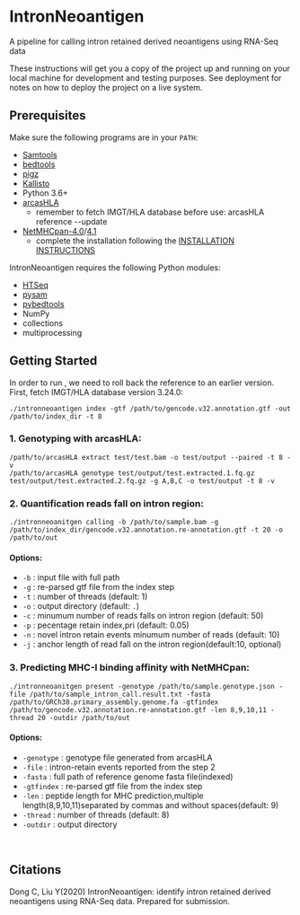 # IntronNeoantigen
A pipeline for calling intron retained derived neoantigens using RNA-Seq data

These instructions will get you a copy of the project up and running on your local machine for development and testing purposes. See deployment for notes on how to deploy the project on a live system.

##  Prerequisites
Make sure the following programs are in your `PATH`:
- [Samtools](http://www.htslib.org/)
- [bedtools](http://bedtools.readthedocs.io/)
- [pigz](https://zlib.net/pigz/)
- [Kallisto](https://pachterlab.github.io/kallisto/)
- Python 3.6+
- [arcasHLA](https://github.com/RabadanLab/arcasHLA)
    - remember to fetch IMGT/HLA database before use: arcasHLA reference --update
- [NetMHCpan-4.0](https://services.healthtech.dtu.dk/service.php?NetMHCpan-4.0)/[4.1](https://services.healthtech.dtu.dk/service.php?NetMHCpan-4.1)
    - complete the installation following the [INSTALLATION INSTRUCTIONS](http://www.cbs.dtu.dk/services/doc/netMHCpan-4.0.readme)


IntronNeoantigen requires the following Python modules:
- [HTSeq](https://pypi.org/project/HTSeq/)
- [pysam](https://pypi.org/project/pysam/)
- [pybedtools](https://daler.github.io/pybedtools/)
- NumPy
- collections
- multiprocessing

##  Getting Started

In order to run , we need to roll back the reference to an earlier version. First, fetch IMGT/HLA database version 3.24.0:
```
./intronneoantigen index -gtf /path/to/gencode.v32.annotation.gtf -out /path/to/index_dir -t 8
```

### 1. Genotyping with arcasHLA: ###
```
/path/to/arcasHLA extract test/test.bam -o test/output --paired -t 8 -v
/path/to/arcasHLA genotype test/output/test.extracted.1.fq.gz test/output/test.extracted.2.fq.gz -g A,B,C -o test/output -t 8 -v
```

### 2. Quantification reads fall on intron region: ###
```
./intronneoanitgen calling -b /path/to/sample.bam -g /path/to/index_dir/gencode.v32.annotation.re-annotation.gtf -t 20 -o /path/to/out
```
#### Options: ####
- `-b`          : input file with full path
- `-g`          : re-parsed gtf file from the index step
- `-t`          : number of threads (default: 1)
- `-o`          : output directory (default: `.`)
- `-c`          : minumum number of reads falls on intron region (default: 50)
- `-p`          : pecentage retain index,pri (default: 0.05)
- `-n`          : novel intron retain events minumum number of reads (default: 10)
- `-j`          : anchor length of read fall on the intron region(default:10, optional) 

### 3. Predicting MHC-I binding affinity with NetMHCpan: ###
```
./intronneoanitgen present -genotype /path/to/sample.genotype.json -file /path/to/sample_intron_call.result.txt -fasta /path/to/GRCh38.primary_assembly.genome.fa -gtfindex /path/to/gencode.v32.annotation.re-annotation.gtf -len 8,9,10,11 -thread 20 -outdir /path/to/out
```
#### Options: ####
- `-genotype`      : genotype file generated from arcasHLA
- `-file`          : intron-retain events reported from the step 2
- `-fasta`         : full path of reference genome fasta file(indexed)
- `-gtfindex`      : re-parsed gtf file from the index step
- `-len`           : peptide length for MHC prediction,multiple length(8,9,10,11)separated by commas and without spaces(default: 9)
- `-thread`        : number of threads (default: 8)
- `-outdir`        : output directory
<br>

## Citations ##
Dong C, Liu Y(2020) IntronNeoantigen: identify intron retained derived neoantigens using RNA-Seq data. Prepared for submission.
